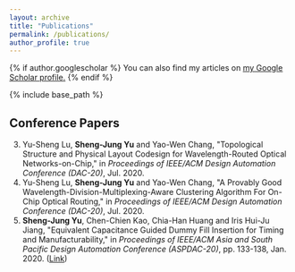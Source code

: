 ```yaml
---
layout: archive
title: "Publications"
permalink: /publications/
author_profile: true
---
```


{% if author.googlescholar %}
  You can also find my articles on <u><a href="{{author.googlescholar}}">my Google Scholar profile</a>.</u>
{% endif %}

{% include base_path %}

## Conference Papers

3. 	Yu-Sheng Lu, __Sheng-Jung Yu__ and Yao-Wen Chang, "Topological Structure and Physical Layout Codesign for Wavelength-Routed Optical Networks-on-Chip," in *Proceedings of IEEE/ACM Design Automation Conference (DAC-20)*, Jul. 2020.
2. 	Yu-Sheng Lu, __Sheng-Jung Yu__ and Yao-Wen Chang, "A Provably Good Wavelength-Division-Multiplexing-Aware Clustering Algorithm For On-Chip Optical Routing," in *Proceedings of IEEE/ACM Design Automation Conference (DAC-20)*, Jul. 2020. 
1. 	__Sheng-Jung Yu__, Chen-Chien Kao, Chia-Han Huang and Iris Hui-Ju Jiang, "Equivalent Capacitance Guided Dummy Fill Insertion for Timing and Manufacturability," in *Proceedings of IEEE/ACM Asia and South Pacific Design Automation Conference (ASPDAC-20)*, pp. 133-138, Jan. 2020. ([Link][YKH+20])

[YKH+20]: https://ieeexplore.ieee.org/document/9045668
<!--
[LYC20_Routing]: 
[LYC20_WRONoC]:-->

<!--{% for post in site.publications reversed %}
  {% include archive-single.html %}
{% endfor %}-->
